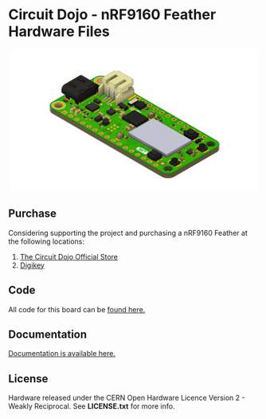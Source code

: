 # Circuit Dojo - nRF9160 Feather Hardware Files

![nRF9160 Feather](img/nrf91-feather.png)

## Purchase

Considering supporting the project and purchasing a nRF9160 Feather at the following locations:

1. [The Circuit Dojo Official Store](https://www.circuitdojo.com/products/nrf9160-feather)
2. [Digikey](https://www.digikey.com/en/products/detail/circuit-dojo/PASSY-NRF9160-FEATHER/13668137)

## Code

All code for this board can be [found here.](https://github.com/circuitdojo/nrf9160-feather-examples-and-drivers/tree/v1.9.x)

## Documentation

[Documentation is available here.](https://docs.circuitdojo.com)

## License

Hardware released under the CERN Open Hardware Licence Version 2 - Weakly Reciprocal. See **LICENSE.txt** for more info.
